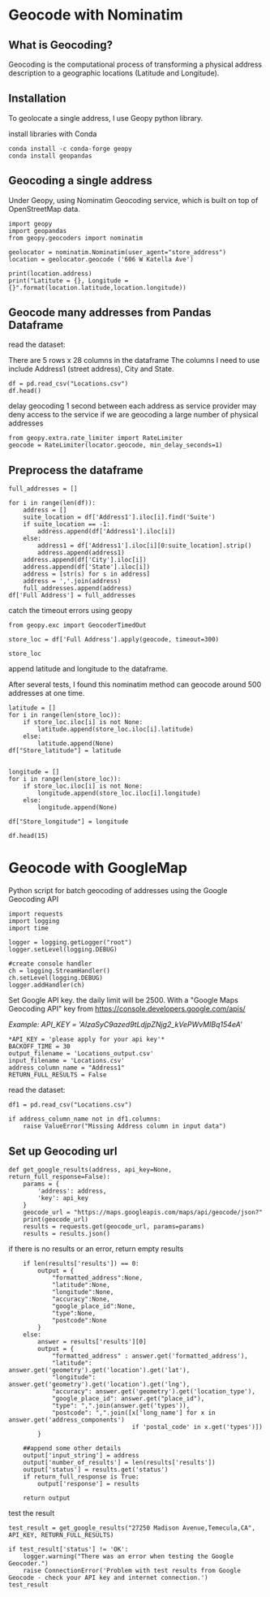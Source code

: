 # Geocode with Nominatim
## What is Geocoding?
 Geocoding is the computational process of transforming a physical address description to a geographic locations (Latitude and Longitude).

## Installation
To geolocate a single address, I use Geopy python library. 

install libraries with Conda
```
conda install -c conda-forge geopy
conda install geopandas
```

## Geocoding a single address
Under Geopy, using Nominatim Geocoding service, which is built on top of OpenStreetMap data.

```
import geopy
import geopandas
from geopy.geocoders import nominatim

geolocator = nominatim.Nominatim(user_agent="store_address")
location = geolocator.geocode ('606 W Katella Ave')

print(location.address)
print("Latitute = {}, Longitude = {}".format(location.latitude,location.longitude))
```

## Geocode many addresses from Pandas Dataframe
read the dataset: 

There are 5 rows x 28 columns in the dataframe 
The columns I need to use include Address1 (street address), City and State.

```
df = pd.read_csv("Locations.csv")
df.head()
```


delay geocoding 1 second between each address as service provider may deny access to the service if we are geocoding a large number of physical addresses

```
from geopy.extra.rate_limiter import RateLimiter
geocode = RateLimiter(locator.geocode, min_delay_seconds=1)
```

## Preprocess the dataframe
```
full_addresses = []

for i in range(len(df)):
    address = []
    suite_location = df['Address1'].iloc[i].find('Suite')
    if suite_location == -1:
        address.append(df['Address1'].iloc[i])
    else:
        address1 = df['Address1'].iloc[i][0:suite_location].strip()
        address.append(address1)
    address.append(df['City'].iloc[i])
    address.append(df['State'].iloc[i])
    address = [str(s) for s in address]
    address = ','.join(address)
    full_addresses.append(address)  
df['Full Address'] = full_addresses
```
catch the timeout errors using geopy
```
from geopy.exc import GeocoderTimedOut

store_loc = df['Full Address'].apply(geocode, timeout=300)

store_loc
```
append latitude and longitude to the dataframe. 

After several tests, I found this nominatim method can geocode around 500 addresses at one time. 

```
latitude = []
for i in range(len(store_loc)):
    if store_loc.iloc[i] is not None:
        latitude.append(store_loc.iloc[i].latitude) 
    else:
        latitude.append(None)
df["Store_latitude"] = latitude


longitude = []
for i in range(len(store_loc)):
    if store_loc.iloc[i] is not None:
        longitude.append(store_loc.iloc[i].longitude) 
    else:
        longitude.append(None)

df["Store_longitude"] = longitude   

df.head(15)
```

# Geocode with GoogleMap
Python script for batch geocoding of addresses using the Google Geocoding API

```
import requests
import logging
import time

logger = logging.getLogger("root")
logger.setLevel(logging.DEBUG)

#create console handler
ch = logging.StreamHandler()
ch.setLevel(logging.DEBUG)
logger.addHandler(ch)
```

Set Google API key. the daily limit will be 2500.
With a "Google Maps Geocoding API" key from https://console.developers.google.com/apis/

*Example: API_KEY = 'AIzaSyC9azed9tLdjpZNjg2_kVePWvMIBq154eA'*

```
*API_KEY = 'please apply for your api key'*
BACKOFF_TIME = 30
output_filename = 'Locations_output.csv'
input_filename = 'Locations.csv'
address_column_name = "Address1"
RETURN_FULL_RESULTS = False
```

read the dataset: 
```
df1 = pd.read_csv("Locations.csv")

if address_column_name not in df1.columns:
    raise ValueError("Missing Address column in input data")
```

## Set up Geocoding url
```
def get_google_results(address, api_key=None, return_full_response=False):
    params = {
        'address': address,
        'key': api_key
    }
    geocode_url = "https://maps.googleapis.com/maps/api/geocode/json?"
    print(geocode_url)
    results = requests.get(geocode_url, params=params)
    results = results.json()
```

if there is no results or an error, return empty results
```
    if len(results['results']) == 0:
        output = {
            "formatted_address":None,
            "latitude":None,
            "longitude":None,
            "accuracy":None,
            "google_place_id":None,
            "type":None,
            "postcode":None
        }
    else:    
        answer = results['results'][0]
        output = {
            "formatted_address" : answer.get('formatted_address'),
            "latitude": answer.get('geometry').get('location').get('lat'),
            "longitude": answer.get('geometry').get('location').get('lng'),
            "accuracy": answer.get('geometry').get('location_type'),
            "google_place_id": answer.get("place_id"),
            "type": ",".join(answer.get('types')),
            "postcode": ",".join([x['long_name'] for x in answer.get('address_components') 
                                  if 'postal_code' in x.get('types')])
        }
    
    ##append some other details
    output['input_string'] = address
    output['number_of_results'] = len(results['results'])
    output['status'] = results.get('status')
    if return_full_response is True:
        output['response'] = results
    
    return output
```

test the result
```
test_result = get_google_results("27250 Madison Avenue,Temecula,CA", API_KEY, RETURN_FULL_RESULTS)

if test_result['status'] != 'OK':
    logger.warning("There was an error when testing the Google Geocoder.")
    raise ConnectionError('Problem with test results from Google Geocode - check your API key and internet connection.')
test_result
```